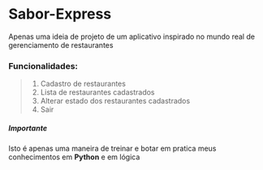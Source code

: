 # Sabor-Express
Apenas uma ideia de projeto de um aplicativo inspirado no mundo real de gerenciamento de restaurantes

### Funcionalidades: 
>1. Cadastro de restaurantes
>2. Lista de restaurantes cadastrados
>3. Alterar estado dos restaurantes cadastrados
>4. Sair

##### Importante
Isto é apenas uma maneira de treinar e botar em pratica meus conhecimentos em **Python** e em lógica
